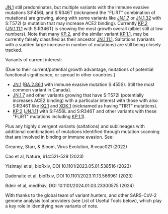 

<u id='JN_1'>JN.1</u> still predominates, but multiple variants with the immune evasive mutations S:F456L and S:R346T (nicknamed the “FLiRT” combination of mutations) are growing, along with some variants like <u id='JN_1_7'>JN.1.7</u> or <u id='JN_1_32'>JN.1.32</u> with S:T572I (a mutation that may increase ACE2 binding). Currently <u id='KP_2'>KP.2</u> (<u id='JN_1_11_1'>JN.1.11.1</u> with S:R346T) is showing the most growth overall (albiet still at low numbers). Note that many <u id='KP_2'>KP.2</u>, and the similar variant <u id='KP_1_1'>KP.1.1</u>, may be currently falsely classified as their ancestor <u id='JN_1_11_1'>JN.1.11.1</u>. Saltations (variants with a sudden large increase in number of mutations) are still being closely tracked.



Variants of current interest:



(Due to their current/potential growth advantage, mutations of potential functional significance, or spread in other countries.)



* <u id='JN_1'>JN.1</u> (<u id='BA_2_86_1'>BA.2.86.1</u> with immune evasive mutation S:455S). Still the most common variant in Canada).
* <u id='JN_1_7'>JN.1.7</u> and other variants growing that have S:T572I (potentially increases ACE2 binding) with a particular interest with those with also S:R346T like <u id='KQ_1'>KQ.1</u> and <u id='XDK_1'>XDK.1</u> (nicknamed as having "TIRT" mutations).
* <u id='KP_2'>KP.2</u> (<u id='JN_1_11'>JN.1.11</u> with S:F456L and S:R346T and other variants with these "FLiRT" mutations including <u id='KP_1_1'>KP.1.1</u>).

Plus any highly divergent variants (saltations) and sublineages with additional combinations of mutations identified through mutation scanning that are involved in binding or immune evasion. See:



Greaney, Starr, &amp; Bloom, Virus Evolution, 8:veac021 (2022)

Cao et al, Nature, 614:521-529 (2023)

Yisimayi et al, bioRxiv, DOI 10.1101/2023.05.01.538516 (2023)

Dadonaite et al, bioRxiv, DOI 10.1101/2023.11.13.566961 (2023)

Bdeir et al, medRxiv, DOI 10.1101/2024.01.03.23300575 (2024)

With thanks to the global team of variant hunters, and other SARS-CoV-2 genome analysis tool providers (see List of Useful Tools below), which play a key role in identifying new variants of note.


<!-- edited -->